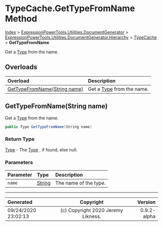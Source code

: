 ﻿# TypeCache.GetTypeFromName Method

[Index](../index.md) > [ExpressionPowerTools.Utilities.DocumentGenerator](ExpressionPowerTools.Utilities.DocumentGenerator.a.md) > [ExpressionPowerTools.Utilities.DocumentGenerator.Hierarchy](ExpressionPowerTools.Utilities.DocumentGenerator.Hierarchy.n.md) > [TypeCache](ExpressionPowerTools.Utilities.DocumentGenerator.Hierarchy.TypeCache.cs.md) > **GetTypeFromName**

Get a [Type](https://docs.microsoft.com/dotnet/api/system.type) from the name.

## Overloads

| Overload | Description |
| :-- | :-- |
| [GetTypeFromName(String name)](#gettypefromnamestring-name) | Get a [Type](https://docs.microsoft.com/dotnet/api/system.type) from the name. |
## GetTypeFromName(String name)

Get a [Type](https://docs.microsoft.com/dotnet/api/system.type) from the name.

```csharp
public Type GetTypeFromName(String name)
```

### Return Type

 [Type](https://docs.microsoft.com/dotnet/api/system.type)  - The [Type](https://docs.microsoft.com/dotnet/api/system.type) , if found, else null.

### Parameters

| Parameter | Type | Description |
| :-- | :-- | :-- |
| `name` | [String](https://docs.microsoft.com/dotnet/api/system.string) | The name of the type. |



---

| Generated | Copyright | Version |
| :-- | :-: | --: |
| 09/24/2020 23:02:13 | (c) Copyright 2020 Jeremy Likness. | 0.9.2-alpha |
